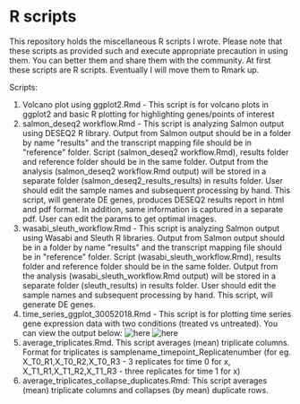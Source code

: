 # R scripts

This repository holds the miscellaneous R scripts I wrote. Please note that these scripts as provided such and execute appropriate precaution in using them. You can better them and share them with the community. At first these scripts are R scripts. Eventually I will move them to Rmark up.

Scripts:
1. Volcano plot using ggplot2.Rmd - This script is for volcano plots in ggplot2 and basic R plotting for highlighting genes/points of interest
2. salmon_deseq2 workflow.Rmd - This script is analyzing Salmon output using DESEQ2 R library. Output from Salmon output should be in a folder by name "results" and the transcript mapping file should be in "reference" folder. Script (salmon_deseq2 workflow.Rmd), results folder and reference folder should be in the same folder. Output from the analysis (salmon_deseq2 workflow.Rmd output) will be stored in a separate folder (salmon_deseq2_results_results) in results folder. User should edit the sample names and subsequent processing by hand. This script, will generate DE genes, produces DESEQ2 results report in html and pdf format. In addition, same information is captured in a separate pdf. User can edit the params to get optimal images. 
3. wasabi_sleuth_workflow.Rmd - This script is analyzing Salmon output using Wasabi and Sleuth R libraries. Output from Salmon output should be in a folder by name "results" and the transcript mapping file should be in "reference" folder. Script (wasabi_sleuth_workflow.Rmd), results folder and reference folder should be in the same folder. Output from the analysis (wasabi_sleuth_workflow.Rmd output) will be stored in a separate folder (sleuth_results) in results folder. User should edit the sample names and subsequent processing by hand. This script, will generate DE genes.
4. time_series_ggplot_30052018.Rmd - This script is for plotting time series gene expression data with two conditions (treated vs untreated). You can view the output below: ![here](https://3.bp.blogspot.com/-Ro4WbMfqWU4/Ww5rsc_p5OI/AAAAAAAABDM/w411-QoLBiYw3ZJLOD-rVazGqoNIEbkHwCLcBGAs/s1600/Rplot02.png)  ![here](https://2.bp.blogspot.com/-sbcahB8aeHY/Ww5ryxfl7mI/AAAAAAAABDQ/gUr47aZAPBAuzhI0M6_dYaTa8dHkC6lUwCEwYBhgL/s1600/Rplot.png)
5. average_triplicates.Rmd. This script averages (mean) triplicate columns. Format for triplicates is samplename_timepoint_Replicatenumber (for eg. X_T0_R1,X_T0_R2,X_T0_R3 - 3 replicates for time 0 for x, X_T1_R1,X_T1_R2,X_T1_R3 - three replicates for time 1 for x) 
6. average_triplicates_collapse_duplicates.Rmd: This script averages (mean) triplicate columns and collapses (by mean) duplicate rows.
